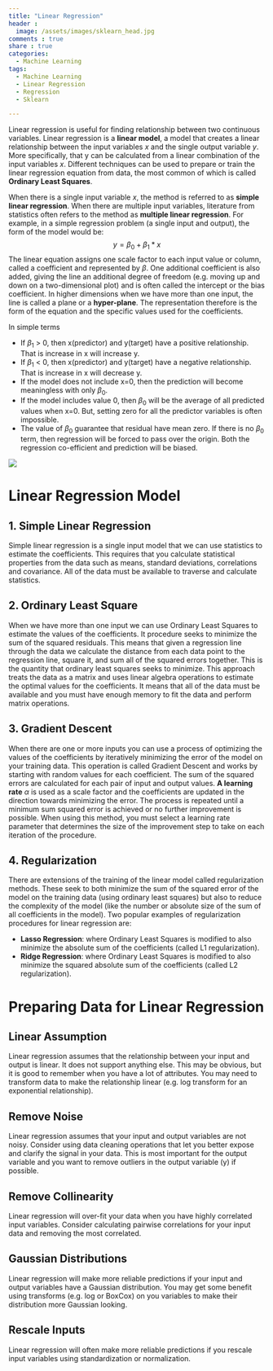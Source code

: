 ```yaml
---
title: "Linear Regression"
header :
  image: /assets/images/sklearn_head.jpg
comments : true
share : true
categories:
  - Machine Learning
tags:
  - Machine Learning
  - Linear Regression
  - Regression
  - Sklearn

---
```


Linear regression is useful for finding relationship between two continuous variables. Linear regression is a **linear model**, a model that creates a linear relationship between the input variables $x$ and the single output variable $y$. More specifically, that y can be calculated from a linear combination of the input variables $x$. Different techniques can be used to prepare or train the linear regression equation from data, the most common of which is called **Ordinary Least Squares**. 

When there is a single input variable $x$, the method is referred to as **simple linear regression**. When there are multiple input variables, literature from statistics often refers to the method as **multiple linear regression**. For example, in a simple regression problem (a single input and output), the form of the model would be:
$$
y = \beta_0 + \beta_1*x
$$
The linear equation assigns one scale factor to each input value or column, called a coefficient and represented by $\beta$. One additional coefficient is also added, giving the line an additional degree of freedom (e.g. moving up and down on a two-dimensional plot) and is often called the intercept or the bias coefficient. In higher dimensions when we have more than one input, the line is called a plane or a **hyper-plane**. The representation therefore is the form of the equation and the specific values used for the coefficients.

In simple terms

- If $\beta_1$ > 0, then x(predictor) and y(target) have a positive relationship. That is increase in x will increase y.
- If $\beta_1$ < 0, then x(predictor) and y(target) have a negative relationship. That is increase in x will decrease y.
- If the model does not include x=0, then the prediction will become meaningless with only $\beta_0$. 
- If the model includes value 0, then $\beta_0$ will be the average of all predicted values when x=0. But, setting zero for all the predictor variables is often impossible.
- The value of $\beta_0$ guarantee that residual have mean zero. If there is no $\beta_0$ term, then regression will be forced to pass over the origin. Both the regression co-efficient and prediction will be biased.

![](https://external-content.duckduckgo.com/iu/?u=http%3A%2F%2Fimage.slideserve.com%2F523137%2Flinear-regression36-l.jpg&f=1&nofb=1)

# Linear Regression Model

## 1. Simple Linear Regression

Simple linear regression is a single input model that we can use statistics to estimate the coefficients. This requires that you calculate statistical properties from the data such as means, standard deviations, correlations and covariance. All of the data must be available to traverse and calculate statistics.

## 2. Ordinary Least Square

When we have more than one input we can use Ordinary Least Squares to estimate the values of the coefficients. It procedure seeks to minimize the sum of the squared residuals. This means that given a regression line through the data we calculate the distance from each data point to the regression line, square it, and sum all of the squared errors together. This is the quantity that ordinary least squares seeks to minimize. This approach treats the data as a matrix and uses linear algebra operations to estimate the optimal values for the coefficients. It means that all of the data must be available and you must have enough memory to fit the data and perform matrix operations.

## 3. Gradient Descent

When there are one or more inputs you can use a process of optimizing the values of the coefficients by iteratively minimizing the error of the model on your training data. This operation is called Gradient Descent and works by starting with random values for each coefficient. The sum of the squared errors are calculated for each pair of input and output values. **A learning rate** $\alpha$ is used as a scale factor and the coefficients are updated in the direction towards minimizing the error. The process is repeated until a minimum sum squared error is achieved or no further improvement is possible. When using this method, you must select a learning rate parameter that determines the size of the improvement step to take on each iteration of the procedure.

## 4. Regularization

There are extensions of the training of the linear model called regularization methods. These seek to both minimize the sum of the squared error of the model on the training data (using ordinary least squares) but also to reduce the complexity of the model (like the number or absolute size of the sum of all coefficients in the model). Two popular examples of regularization procedures for linear regression are:

- **Lasso Regression**: where Ordinary Least Squares is modified to also minimize the absolute sum of the coefficients (called L1 regularization).
- **Ridge Regression**: where Ordinary Least Squares is modified to also minimize the squared absolute sum of the coefficients (called L2 regularization).

# Preparing Data for Linear Regression

## Linear Assumption

Linear regression assumes that the relationship between your input and output is linear. It does not support anything else. This may be obvious, but it is good to remember when you have a lot of attributes. You may need to transform data to make the relationship linear (e.g. log transform for an exponential relationship).

## Remove Noise 

Linear regression assumes that your input and output variables are not noisy. Consider using data cleaning operations that let you better expose and clarify the signal in your data. This is most important for the output variable and you want to remove outliers in the output variable (y) if possible.

## Remove Collinearity

Linear regression will over-fit your data when you have highly correlated input variables. Consider calculating pairwise correlations for your input data and removing the most correlated.

## Gaussian Distributions

Linear regression will make more reliable predictions if your input and output variables have a Gaussian distribution. You may get some benefit using transforms (e.g. log or BoxCox) on you variables to make their distribution more Gaussian looking.

## Rescale Inputs 

Linear regression will often make more reliable predictions if you rescale input variables using standardization or normalization.